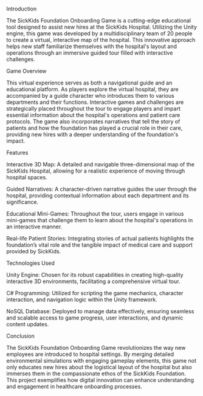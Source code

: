 Introduction

The SickKids Foundation Onboarding Game is a cutting-edge educational tool designed to assist new hires at the SickKids Hospital. Utilizing the Unity engine, this game was developed by a multidisciplinary team of 20 people to create a virtual, interactive map of the hospital. This innovative approach helps new staff familiarize themselves with the hospital's layout and operations through an immersive guided tour filled with interactive challenges.

Game Overview

This virtual experience serves as both a navigational guide and an educational platform. As players explore the virtual hospital, they are accompanied by a guide character who introduces them to various departments and their functions. Interactive games and challenges are strategically placed throughout the tour to engage players and impart essential information about the hospital's operations and patient care protocols. The game also incorporates narratives that tell the story of patients and how the foundation has played a crucial role in their care, providing new hires with a deeper understanding of the foundation's impact.

Features

Interactive 3D Map: A detailed and navigable three-dimensional map of the SickKids Hospital, allowing for a realistic experience of moving through hospital spaces.

Guided Narratives: A character-driven narrative guides the user through the hospital, providing contextual information about each department and its significance.

Educational Mini-Games: Throughout the tour, users engage in various mini-games that challenge them to learn about the hospital's operations in an interactive manner.

Real-life Patient Stories: Integrating stories of actual patients highlights the foundation’s vital role and the tangible impact of medical care and support provided by SickKids.

Technologies Used

Unity Engine: Chosen for its robust capabilities in creating high-quality interactive 3D environments, facilitating a comprehensive virtual tour.

C# Programming: Utilized for scripting the game mechanics, character interaction, and navigation logic within the Unity framework.

NoSQL Database: Deployed to manage data effectively, ensuring seamless and scalable access to game progress, user interactions, and dynamic content updates.

Conclusion

The SickKids Foundation Onboarding Game revolutionizes the way new employees are introduced to hospital settings. By merging detailed environmental simulations with engaging gameplay elements, this game not only educates new hires about the logistical layout of the hospital but also immerses them in the compassionate ethos of the SickKids Foundation. This project exemplifies how digital innovation can enhance understanding and engagement in healthcare onboarding processes.
